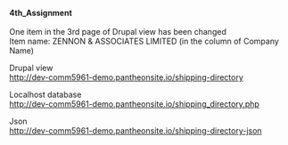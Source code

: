 <strong>4th_Assignment <br/></strong><br>
One item in the 3rd page of Drupal view has been changed<br/>
Item name: ZENNON & ASSOCIATES LIMITED (in the column of Company Name)

Drupal view<br/>
http://dev-comm5961-demo.pantheonsite.io/shipping-directory

Localhost database<br/>
http://dev-comm5961-demo.pantheonsite.io/shipping_directory.php

Json<br>
http://dev-comm5961-demo.pantheonsite.io/shipping-directory-json
